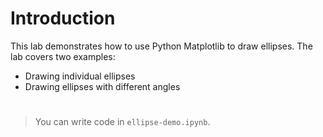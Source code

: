 # Introduction

This lab demonstrates how to use Python Matplotlib to draw ellipses. The lab covers two examples:

- Drawing individual ellipses
- Drawing ellipses with different angles

#

> You can write code in `ellipse-demo.ipynb`.
